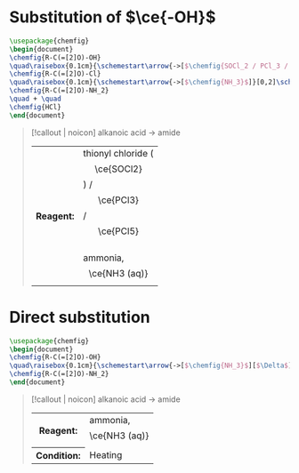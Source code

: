 # Substitution of $\ce{-OH}$
```tikz
\usepackage{chemfig}
\begin{document}
\chemfig{R-C(=[2]O)-OH}
\quad\raisebox{0.1cm}{\schemestart\arrow{->[$\chemfig{SOCl_2 / PCl_3 / PCl_5}$]}[0,2]\schemestop}\quad
\chemfig{R-C(=[2]O)-Cl}
\quad\raisebox{0.1cm}{\schemestart\arrow{->[$\chemfig{NH_3}$]}[0,2]\schemestop}\quad
\chemfig{R-C(=[2]O)-NH_2}
\quad + \quad
\chemfig{HCl}
\end{document}
```

> [!callout | noicon] alkanoic acid → amide
> <table class="infobox-tables"><tr><th>Reagent:</th><td>thionyl chloride (<span class="math display">\ce{SOCl2}</span>) / <span class="math display">\ce{PCl3}</span> / <span class="math display">\ce{PCl5}</span><br>ammonia, <span class="math display">\ce{NH3 (aq)}</span></td></tr></table>

# Direct substitution
```tikz
\usepackage{chemfig}
\begin{document}
\chemfig{R-C(=[2]O)-OH}
\quad\raisebox{0.1cm}{\schemestart\arrow{->[$\chemfig{NH_3}$][$\Delta$]}\schemestop}\quad
\chemfig{R-C(=[2]O)-NH_2}
\end{document}
```

> [!callout | noicon] alkanoic acid → amide
> <table class="infobox-tables"><tr><th>Reagent:</th><td>ammonia, <span class="math display">\ce{NH3 (aq)}</span></td></tr><tr><th>Condition:</th><td>Heating</td></tr></table>
